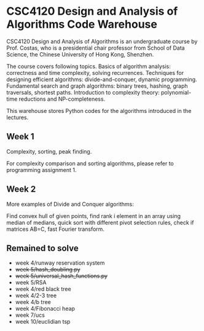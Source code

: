 # CSC4120 Design and Analysis of Algorithms Code Warehouse

CSC4120 Design and Analysis of Algorithms is an undergraduate course by Prof. Costas, who is a presidential chair professor from School of Data Science, the Chinese University of Hong Kong, Shenzhen. 

The course covers following topics. Basics of algorithm analysis: correctness and time complexity, solving recurrences. Techniques for designing efficient algorithms: divide-and-conquer, dynamic programming. Fundamental search and graph algorithms: binary trees, hashing, graph traversals, shortest paths. Introduction to complexity theory: polynomial-time reductions and NP-completeness.

This warehouse stores Python codes for the algorithms introduced in the lectures. 

## Week 1
Complexity, sorting, peak finding.

For complexity comparison and sorting algorithms, please refer to programming assignment 1.


## Week 2
More examples of Divide and Conquer algorithms:

Find convex hull of given points, find rank i element in an array using median of medians, quick sort with different pivot selection rules, check if matrices AB=C, fast Fourier transform. 


## Remained to solve
* week 4/runway reservation system
* ~~week 5/hash_doubling.py~~
* ~~week 5/universal_hash_functions.py~~
* week 5/RSA
* week 4/red black tree
* week 4/2-3 tree
* week 4/b tree
* week 4/Fibonacci heap
* week 7/ucs
* week 10/euclidian tsp
